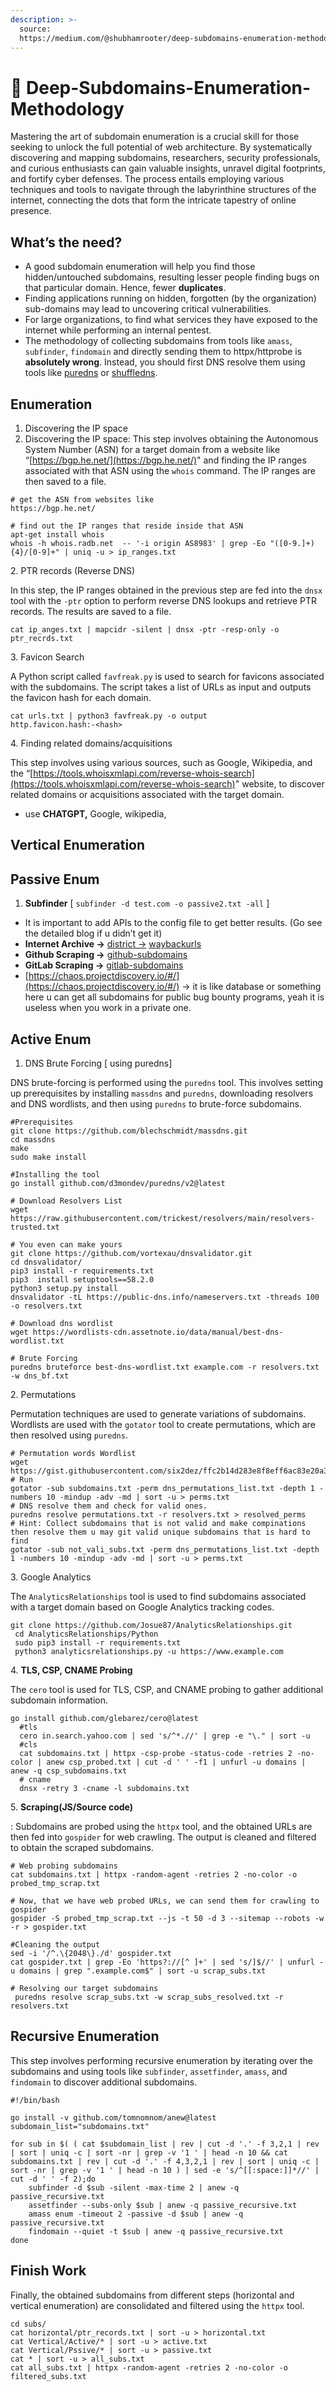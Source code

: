 ```yaml
---
description: >-
  source:
  https://medium.com/@shubhamrooter/deep-subdomains-enumeration-methodology-da606be0c4c3
---
```


# 🔎 Deep-Subdomains-Enumeration-Methodology

Mastering the art of subdomain enumeration is a crucial skill for those seeking to unlock the full potential of web architecture. By systematically discovering and mapping subdomains, researchers, security professionals, and curious enthusiasts can gain valuable insights, unravel digital footprints, and fortify cyber defenses. The process entails employing various techniques and tools to navigate through the labyrinthine structures of the internet, connecting the dots that form the intricate tapestry of online presence.

## What’s the need? <a href="#d93d" id="d93d"></a>

* A good subdomain enumeration will help you find those hidden/untouched subdomains, resulting lesser people finding bugs on that particular domain. Hence, fewer **duplicates**.
* Finding applications running on hidden, forgotten (by the organization) sub-domains may lead to uncovering critical vulnerabilities.
* For large organizations, to find what services they have exposed to the internet while performing an internal pentest.
* The methodology of collecting subdomains from tools like `amass`, `subfinder`, `findomain` and directly sending them to httpx/httprobe is **absolutely wrong**. Instead, you should first DNS resolve them using tools like [puredns](https://github.com/d3mondev/puredns) or [shuffledns](https://github.com/projectdiscovery/shuffledns).

## Enumeration <a href="#5ae3" id="5ae3"></a>

1. Discovering the IP space
2. Discovering the IP space: This step involves obtaining the Autonomous System Number (ASN) for a target domain from a website like “[https://bgp.he.net/](https://bgp.he.net/)" and finding the IP ranges associated with that ASN using the `whois` command. The IP ranges are then saved to a file.

```
# get the ASN from websites like 
https://bgp.he.net/ 

# find out the IP ranges that reside inside that ASN
apt-get install whois
whois -h whois.radb.net  -- '-i origin AS8983' | grep -Eo "([0-9.]+){4}/[0-9]+" | uniq -u > ip_ranges.txt
```

2\. PTR records (Reverse DNS)

In this step, the IP ranges obtained in the previous step are fed into the `dnsx` tool with the `-ptr` option to perform reverse DNS lookups and retrieve PTR records. The results are saved to a file.

```
cat ip_anges.txt | mapcidr -silent | dnsx -ptr -resp-only -o ptr_recrds.txt
```

3\. Favicon Search

A Python script called `favfreak.py` is used to search for favicons associated with the subdomains. The script takes a list of URLs as input and outputs the favicon hash for each domain.

```
cat urls.txt | python3 favfreak.py -o output
http.favicon.hash:-<hash>
```

4\. Finding related domains/acquisitions

This step involves using various sources, such as Google, Wikipedia, and the “[https://tools.whoisxmlapi.com/reverse-whois-search](https://tools.whoisxmlapi.com/reverse-whois-search)" website, to discover related domains or acquisitions associated with the target domain.

* use **CHATGPT,** Google, wikipedia,

## Vertical Enumeration <a href="#1a2d" id="1a2d"></a>

## Passive Enum <a href="#3df4" id="3df4"></a>

1. **Subfinder** \[ `subfinder -d test.com -o passive2.txt -all` ]

* It is important to add APIs to the config file to get better results. (Go see the detailed blog if u didn’t get it)
* **Internet Archive →** [district →](https://github.com/lc/gau) [waybackurls](https://github.com/tomnomnom/waybackurls)
* **Github Scraping →** [github-subdomains](https://github.com/gwen001/github-subdomains)
* **GitLab Scraping →** [gitlab-subdomains](https://github.com/gwen001/gitlab-subdomains)
* [https://chaos.projectdiscovery.io/#/](https://chaos.projectdiscovery.io/#/) → it is like database or something here u can get all subdomains for public bug bounty programs, yeah it is useless when you work in a private one.

## Active Enum <a href="#bc97" id="bc97"></a>

1. DNS Brute Forcing \[ using puredns]

DNS brute-forcing is performed using the `puredns` tool. This involves setting up prerequisites by installing `massdns` and `puredns`, downloading resolvers and DNS wordlists, and then using `puredns` to brute-force subdomains.

```
#Prerequisites
git clone https://github.com/blechschmidt/massdns.git
cd massdns
make
sudo make install

#Installing the tool
go install github.com/d3mondev/puredns/v2@latest

# Download Resolvers List
wget https://raw.githubusercontent.com/trickest/resolvers/main/resolvers-trusted.txt

# You even can make yours
git clone https://github.com/vortexau/dnsvalidator.git
cd dnsvalidator/
pip3 install -r requirements.txt
pip3  install setuptools==58.2.0
python3 setup.py install
dnsvalidator -tL https://public-dns.info/nameservers.txt -threads 100 -o resolvers.txt

# Download dns wordlist  
wget https://wordlists-cdn.assetnote.io/data/manual/best-dns-wordlist.txt 

# Brute Forcing
puredns bruteforce best-dns-wordlist.txt example.com -r resolvers.txt -w dns_bf.txt
```

2\. Permutations

Permutation techniques are used to generate variations of subdomains. Wordlists are used with the `gotator` tool to create permutations, which are then resolved using `puredns`.

```
# Permutation words Wordlist
wget https://gist.githubusercontent.com/six2dez/ffc2b14d283e8f8eff6ac83e20a3c4b4/raw
# Run 
gotator -sub subdomains.txt -perm dns_permutations_list.txt -depth 1 -numbers 10 -mindup -adv -md | sort -u > perms.txt
# DNS resolve them and check for valid ones.
puredns resolve permutations.txt -r resolvers.txt > resolved_perms
# Hint: Collect subdomains that is not valid and make compinations then resolve them u may git valid unique subdomains that is hard to find 
gotator -sub not_vali_subs.txt -perm dns_permutations_list.txt -depth 1 -numbers 10 -mindup -adv -md | sort -u > perms.txt
```

3\. Google Analytics

The `AnalyticsRelationships` tool is used to find subdomains associated with a target domain based on Google Analytics tracking codes.

```
git clone https://github.com/Josue87/AnalyticsRelationships.git
 cd AnalyticsRelationships/Python
 sudo pip3 install -r requirements.txt
 python3 analyticsrelationships.py -u https://www.example.com
```

4\. **TLS, CSP, CNAME Probing**

The `cero` tool is used for TLS, CSP, and CNAME probing to gather additional subdomain information.

```
go install github.com/glebarez/cero@latest
  #tls
  cero in.search.yahoo.com | sed 's/^*.//' | grep -e "\." | sort -u
  #cls
  cat subdomains.txt | httpx -csp-probe -status-code -retries 2 -no-color | anew csp_probed.txt | cut -d ' ' -f1 | unfurl -u domains | anew -q csp_subdomains.txt
  # cname
  dnsx -retry 3 -cname -l subdomains.txt
```

5\. **Scraping(JS/Source code)**

: Subdomains are probed using the `httpx` tool, and the obtained URLs are then fed into `gospider` for web crawling. The output is cleaned and filtered to obtain the scraped subdomains.

```
# Web probing subdomains
cat subdomains.txt | httpx -random-agent -retries 2 -no-color -o probed_tmp_scrap.txt

# Now, that we have web probed URLs, we can send them for crawling to gospider 
gospider -S probed_tmp_scrap.txt --js -t 50 -d 3 --sitemap --robots -w -r > gospider.txt

#Cleaning the output 
sed -i '/^.\{2048\}./d' gospider.txt
cat gospider.txt | grep -Eo 'https?://[^ ]+' | sed 's/]$//' | unfurl -u domains | grep ".example.com$" | sort -u scrap_subs.txt

# Resolving our target subdomains
 puredns resolve scrap_subs.txt -w scrap_subs_resolved.txt -r resolvers.txt
```

## Recursive Enumeration <a href="#799d" id="799d"></a>

This step involves performing recursive enumeration by iterating over the subdomains and using tools like `subfinder`, `assetfinder`, `amass`, and `findomain` to discover additional subdomains.

```
#!/bin/bash

go install -v github.com/tomnomnom/anew@latest
subdomain_list="subdomains.txt"

for sub in $( ( cat $subdomain_list | rev | cut -d '.' -f 3,2,1 | rev | sort | uniq -c | sort -nr | grep -v '1 ' | head -n 10 && cat subdomains.txt | rev | cut -d '.' -f 4,3,2,1 | rev | sort | uniq -c | sort -nr | grep -v '1 ' | head -n 10 ) | sed -e 's/^[[:space:]]*//' | cut -d ' ' -f 2);do 
    subfinder -d $sub -silent -max-time 2 | anew -q passive_recursive.txt
    assetfinder --subs-only $sub | anew -q passive_recursive.txt
    amass enum -timeout 2 -passive -d $sub | anew -q passive_recursive.txt
    findomain --quiet -t $sub | anew -q passive_recursive.txt
done
```

## Finish Work <a href="#e494" id="e494"></a>

Finally, the obtained subdomains from different steps (horizontal and vertical enumeration) are consolidated and filtered using the `httpx` tool.

```
cd subs/
cat horizontal/ptr_records.txt | sort -u > horizontal.txt
cat Vertical/Active/* | sort -u > active.txt
cat Vertical/Pssive/* | sort -u > passive.txt
cat * | sort -u > all_subs.txt
cat all_subs.txt | httpx -random-agent -retries 2 -no-color -o filtered_subs.txt
```
